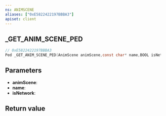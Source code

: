 ```yaml
---
ns: ANIMSCENE
aliases: ["0xE5822422197BBBA3"]
apiset: client
---
```

## _GET_ANIM_SCENE_PED

```c
// 0xE5822422197BBBA3
Ped _GET_ANIM_SCENE_PED(AnimScene animScene,const char* name,BOOL isNetwork);
```


## Parameters
* **animScene**:
* **name**:
* **isNetwork**:

## Return value

